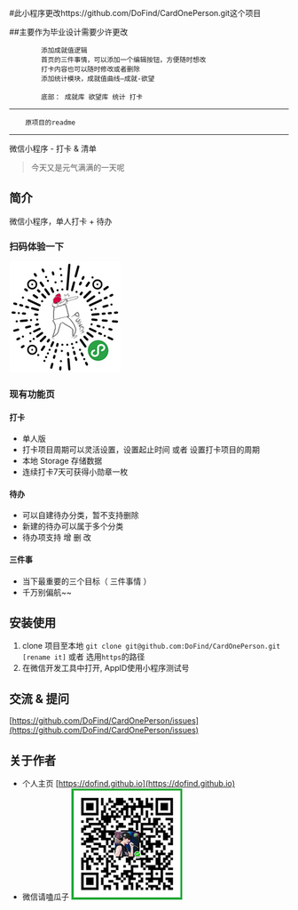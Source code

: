 #此小程序更改https://github.com/DoFind/CardOnePerson.git这个项目


##主要作为毕业设计需要少许更改

            添加成就值逻辑
            首页的三件事情，可以添加一个编辑按钮，方便随时想改
            打卡内容也可以随时修改或者删除
            添加统计模块，成就值曲线—成就-欲望
            
            底部： 成就库 欲望库 统计 打卡


-------------------------------------------------------------------------------------------------

        原项目的readme

-------------------------------------------------------------------------------------------------
 微信小程序 - 打卡 & 清单

> 今天又是元气满满的一天呢

## 简介

微信小程序，单人打卡 + 待办

### 扫码体验一下

![打卡小程序二维码](img/dk.jpg)

### 现有功能页
#### 打卡
- 单人版
- 打卡项目周期可以灵活设置，设置起止时间 或者 设置打卡项目的周期
- 本地 Storage 存储数据
- 连续打卡7天可获得小勋章一枚

#### 待办
- 可以自建待办分类，暂不支持删除
- 新建的待办可以属于多个分类
- 待办项支持 增 删 改

#### 三件事
- 当下最重要的三个目标（ 三件事情 ）
- 千万别偏航~~

## 安装使用

1. clone 项目至本地 `git clone git@github.com:DoFind/CardOnePerson.git [rename it]` 或者 选用`https`的路径
2. 在微信开发工具中打开, AppID使用小程序测试号 

## 交流 & 提问

[https://github.com/DoFind/CardOnePerson/issues](https://github.com/DoFind/CardOnePerson/issues)

## 关于作者

- 个人主页 [https://dofind.github.io](https://dofind.github.io)
- 微信请嗑瓜子 ![微信打赏二维码](img/ds.jpg)


